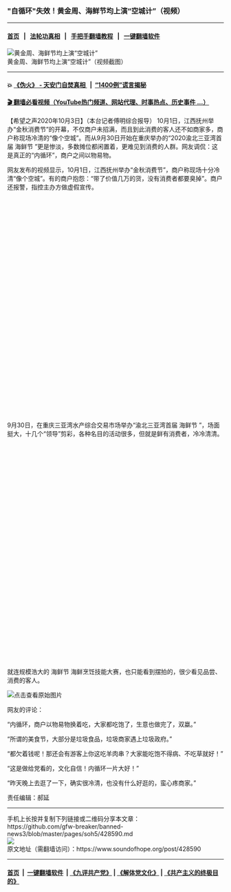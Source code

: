 ### "自循环"失效！黄金周、海鲜节均上演“空城计”（视频）
------------------------

#### [首页](https://github.com/gfw-breaker/banned-news3/blob/master/README.md) &nbsp;&nbsp;|&nbsp;&nbsp; [法轮功真相](https://github.com/begood0513/basic/blob/master/README.md)  &nbsp;&nbsp;|&nbsp;&nbsp; [手把手翻墙教程](https://github.com/gfw-breaker/guides/wiki)  &nbsp;&nbsp;|&nbsp;&nbsp; [一键翻墙软件](https://github.com/gfw-breaker/nogfw/blob/master/README.md)  



<div><img alt="黄金周、海鲜节均上演“空城计”" src="https://img.soundofhope.org/2020-10/wuhanfeiyan_2020-10-03_4-1601783560709.jpg"/>
<br/><figcaption class="caption">
 黄金周、海鲜节均上演“空城计”（视频截图）
</figcaption></div><hr/>

#### 💥 [《伪火》 - 天安门自焚真相 ](http://158.247.195.190:10000/videos/blog/weihuo.html)&nbsp; |&nbsp; [“1400例”谎言揭秘  ](http://158.247.195.190:10000/videos/blog/jiexi1400.html)

#### [ 🎬  翻墙必看视频（YouTube热门频道、网站代理、时事热点、历史事件 ...）](https://github.com/gfw-breaker/links/blob/master/banned.md)

<div><div class="Content__Wrapper sc-1bvya0-0 grZQxZ">
 <p class="meta-top">
  <span class="meta">
   【希望之声2020年10月3日】（本台记者傅明综合报导）
  </span>
  10月1日，江西抚州举办“金秋消费节”的开幕，不仅商户未招满，而且到此消费的客人还不如商家多，商户称现场冷清的“像个空城”。而从9月30日开始在重庆举办的“2020渝北三亚湾首届
  <ok href="/term/390064">
   海鲜节
  </ok>
  ”更是惨淡，多数摊位都闲置着，更难见到消费的人群。网友调侃：这是真正的“内循环”，商户之间以物易物。
 </p>
 <p>
  网友发布的视频显示，10月1日，江西抚州举办“金秋消费节”，商户称现场十分冷清“像个空城”。有的商户抱怨：“带了价值几万的货，没有消费者都要臭掉”。商户还报警，指控主办方做虚假宣传。
 </p>
 <div class="soh-embed">
  <div class="soh-embed-inner">
   <div class="iframely-embed" style="max-width: 550px;">
    <div class="iframely-responsive" style="padding-bottom: 100%;">
    </div>
   </div>
  </div>
 </div>
 <p>
  9月30日，在重庆三亚湾水产综合交易市场举办“渝北三亚湾首届
  <ok href="/term/390064">
   海鲜节
  </ok>
  ”，场面挺大，十几个“领导”剪彩，各种名目的活动很多，但就是鲜有消费者，冷冷清清。
 </p>
 <div class="soh-embed">
  <div class="soh-embed-inner">
   <div class="iframely-embed" style="max-width: 550px;">
    <div class="iframely-responsive" style="padding-bottom: 100%;">
    </div>
   </div>
  </div>
 </div>
 <p>
  就连规模浩大的
  <ok href="/term/390064">
   海鲜节
  </ok>
  海鲜烹饪技能大赛，也只能看到摆拍的，很少看见品尝、消费的客人。
 </p>
 <p>
  <img alt="点击查看原始图片" src="http://www.hldrkw.com/getimg.php?f=http://p2.itc.cn/images01/20201002/eafd8846a01a48e49d9dcf1a4e918b39.jpeg"/>
 </p>
 <p>
  网友的评论：
 </p>
 <p>
  “内循环，商户以物易物换着吃，大家都吃饱了，生意也做完了，双蠃。”
 </p>
 <p>
  “所谓的美食节，大部分是垃圾食品，垃圾商家遇上垃圾政府。”
 </p>
 <p>
  “都欠着钱呢！那还会有游客上你这吃羊肉串？大家能吃饱不得病、不吃草就好！”
 </p>
 <p>
  “这是做给党看的，文化自信！内循环一片大好！”
 </p>
 <p>
  “昨天晚上去逛了一下，确实很冷清，也没有什么好逛的，蛮心疼商家。”
 </p>
 <p class="meta-btm">
  责任编辑：郝延
 </p>
</div>
</div>
<hr/>
手机上长按并复制下列链接或二维码分享本文章：<br/>
https://github.com/gfw-breaker/banned-news3/blob/master/pages/soh5/428590.md <br/>
<a href='https://github.com/gfw-breaker/banned-news3/blob/master/pages/soh5/428590.md'><img src='https://github.com/gfw-breaker/banned-news3/blob/master/pages/soh5/428590.md.png'/></a> <br/>
原文地址（需翻墙访问）：https://www.soundofhope.org/post/428590


------------------------
#### [首页](https://github.com/gfw-breaker/banned-news3/blob/master/README.md) &nbsp;|&nbsp; [一键翻墙软件](https://github.com/gfw-breaker/nogfw/blob/master/README.md) &nbsp;| [《九评共产党》](https://github.com/gfw-breaker/9ping.md/blob/master/README.md#九评之一评共产党是什么) | [《解体党文化》](https://github.com/gfw-breaker/jtdwh.md/blob/master/README.md) | [《共产主义的终极目的》](https://github.com/gfw-breaker/gczydzjmd.md/blob/master/README.md)


<img src='http://gfw-breaker.win/banned-news3/pages/soh5/428590.md' width='0px' height='0px'/>